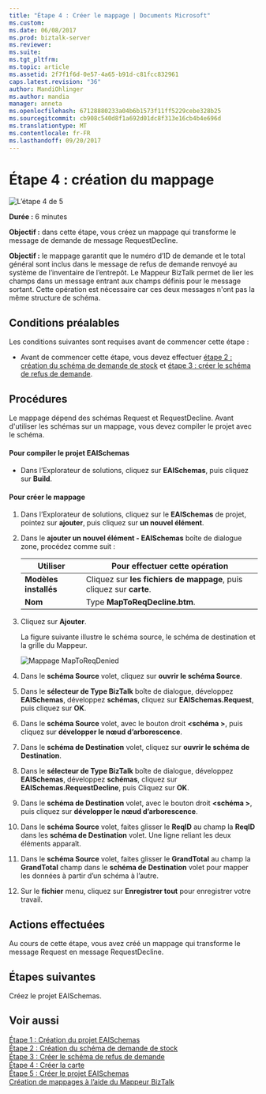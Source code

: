 ```yaml
---
title: "Étape 4 : Créer le mappage | Documents Microsoft"
ms.custom: 
ms.date: 06/08/2017
ms.prod: biztalk-server
ms.reviewer: 
ms.suite: 
ms.tgt_pltfrm: 
ms.topic: article
ms.assetid: 2f7f1f6d-0e57-4a65-b91d-c81fcc832961
caps.latest.revision: "36"
author: MandiOhlinger
ms.author: mandia
manager: anneta
ms.openlocfilehash: 67128880233a04b6b1573f11ff5229cebe328b25
ms.sourcegitcommit: cb908c540d8f1a692d01dc8f313e16cb4b4e696d
ms.translationtype: MT
ms.contentlocale: fr-FR
ms.lasthandoff: 09/20/2017
---
```

# <a name="step-4-create-the-map"></a>Étape 4 : création du mappage
![L’étape 4 de 5](../core/media/step-4of5.gif "Step_4of5")  
  
 **Durée :** 6 minutes  
  
 **Objectif :** dans cette étape, vous créez un mappage qui transforme le message de demande de message RequestDecline.  
  
 **Objectif :** le mappage garantit que le numéro d’ID de demande et le total général sont inclus dans le message de refus de demande renvoyé au système de l’inventaire de l’entrepôt. Le Mappeur BizTalk permet de lier les champs dans un message entrant aux champs définis pour le message sortant. Cette opération est nécessaire car ces deux messages n'ont pas la même structure de schéma.  
  
## <a name="prerequisites"></a>Conditions préalables  
 Les conditions suivantes sont requises avant de commencer cette étape :  
  
-   Avant de commencer cette étape, vous devez effectuer [étape 2 : création du schéma de demande de stock](../core/step-2-create-the-inventory-request-schema.md) et [étape 3 : créer le schéma de refus de demande](../core/step-3-create-the-request-decline-schema.md).  
  
## <a name="procedures"></a>Procédures  
 Le mappage dépend des schémas Request et RequestDecline.  Avant d'utiliser les schémas sur un mappage, vous devez compiler le projet avec le schéma.  
  
#### <a name="to-compile-the-eaischemas-project"></a>Pour compiler le projet EAISchemas  
  
-   Dans l’Explorateur de solutions, cliquez sur **EAISchemas**, puis cliquez sur **Build**.  
  
#### <a name="to-create-the-map"></a>Pour créer le mappage  
  
1.  Dans l’Explorateur de solutions, cliquez sur le **EAISchemas** de projet, pointez sur **ajouter**, puis cliquez sur **un nouvel élément**.  
  
2.  Dans le **ajouter un nouvel élément - EAISchemas** boîte de dialogue zone, procédez comme suit :  
  
    |Utiliser|Pour effectuer cette opération|  
    |--------------|----------------|  
    |**Modèles installés**|Cliquez sur **les fichiers de mappage**, puis cliquez sur **carte**.|  
    |**Nom**|Type **MapToReqDecline.btm**.|  
  
3.  Cliquez sur **Ajouter**.  
  
     La figure suivante illustre le schéma source, le schéma de destination et la grille du Mappeur.  
  
     ![Mappage MapToReqDenied](../core/media/tut1-maptoreqden1.jpg "Tut1_MapToReqDen1")  
  
4.  Dans le **schéma Source** volet, cliquez sur **ouvrir le schéma Source**.  
  
5.  Dans le **sélecteur de Type BizTalk** boîte de dialogue, développez **EAISchemas**, développez **schémas**, cliquez sur **EAISchemas.Request**, puis cliquez sur  **OK**.  
  
6.  Dans le **schéma Source** volet, avec le bouton droit  **\<schéma >**, puis cliquez sur **développer le nœud d’arborescence**.  
  
7.  Dans le **schéma de Destination** volet, cliquez sur **ouvrir le schéma de Destination**.  
  
8.  Dans le **sélecteur de Type BizTalk** boîte de dialogue, développez **EAISchemas**, développez **schémas**, cliquez sur **EAISchemas.RequestDecline**, puis Cliquez sur **OK**.  
  
9. Dans le **schéma de Destination** volet, avec le bouton droit  **\<schéma >**, puis cliquez sur **développer le nœud d’arborescence**.  
  
10. Dans le **schéma Source** volet, faites glisser le **ReqID** au champ la **ReqID** dans les **schéma de Destination** volet. Une ligne reliant les deux éléments apparaît.  
  
11. Dans le **schéma Source** volet, faites glisser le **GrandTotal** au champ la **GrandTotal** champ dans le **schéma de Destination** volet pour mapper les données à partir d’un schéma à l’autre.  
  
12. Sur le **fichier** menu, cliquez sur **Enregistrer tout** pour enregistrer votre travail.  
  
## <a name="what-did-i-just-do"></a>Actions effectuées  
 Au cours de cette étape, vous avez créé un mappage qui transforme le message Request en message RequestDecline.  
  
## <a name="next-steps"></a>Étapes suivantes  
 Créez le projet EAISchemas.  
  
## <a name="see-also"></a>Voir aussi  
 [Étape 1 : Création du projet EAISchemas](../core/step-1-create-eaischemas-project.md)   
 [Étape 2 : Création du schéma de demande de stock](../core/step-2-create-the-inventory-request-schema.md)   
 [Étape 3 : Créer le schéma de refus de demande](../core/step-3-create-the-request-decline-schema.md)   
 [Étape 4 : Créer la carte](../core/step-4-create-the-map.md)   
 [Étape 5 : Créer le projet EAISchemas](../core/step-5-build-the-eaischemas-project.md)   
 [Création de mappages à l’aide du Mappeur BizTalk](../core/creating-maps-using-biztalk-mapper.md)